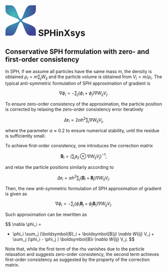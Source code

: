 # ![](../../assets/logo.png) SPHinXsys

## Conservative SPH formulation with zero- and first-order consistency

In SPH, if we assume all particles have the same mass $m$, 
the density is obtained $\rho_i = m \sum_j W_{ij}$ and 
the particle volume is obtained from $V_i = m/ \rho_i$.
The typical anti-symmetric formulation of SPH approximation of gradient is

$$
\nabla \phi_i = - \sum_j 
(\phi_i + \phi_j)  \nabla W_{ij} V_j.
$$

To ensure zero-order consistency of the approximation, 
the particle position is corrected by relaxing the zero-order 
consistency error iteratively

$$
\Delta \boldsymbol{r}_i = 2 \alpha h^{2} \sum_j  \nabla W_{ij} V_j,
$$

where the parameter $\alpha \approx 0.2$ to ensure numerical stability, 
until the residue is sufficiently small.

To achieve first-order consistency, one introduces the correction matrix

$$
\boldsymbol{B}_i = \left(\sum_j 
\boldsymbol{r}_{ij} \otimes \nabla W_{ij} V_j \right)^{-1},
$$

and relax the particle positions similarly according to 

$$
\Delta \boldsymbol{r}_i = \alpha h^{2} 
\sum_j (\boldsymbol{B}_i + \boldsymbol{B}_j) \nabla W_{ij} V_j.
$$

Then, the new anti-symmetric formulation of SPH approximation of gradient is given as

$$
\nabla \phi_i = - \sum_j 
(\phi_i \boldsymbol{B}_j + \phi_j \boldsymbol{B}_i)  \nabla W_{ij} V_j.
$$

Such approximation can be rewritten as 

$$
\nabla \phi_i = 
- \phi_i \sum_j (\boldsymbol{B}_i + \boldsymbol{B}_j)  \nabla W_{ij} V_j +
\sum_j (\phi_i - \phi_j ) \boldsymbol{B}_i \nabla W_{ij} V_j.
$$

Note that, while the first term of the rhs vanishes due to the particle relaxation
and suggests zero-order consistency, 
the second term achieves first-order consistency 
as suggested by the property of the correction matrix.
